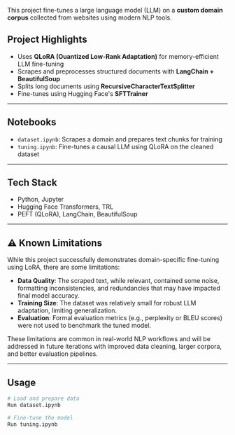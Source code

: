 This project fine-tunes a large language model (LLM) on a **custom domain corpus** collected from websites using modern NLP tools.

## Project Highlights
- Uses **QLoRA (Ouantized Low-Rank Adaptation)** for memory-efficient LLM fine-tuning
- Scrapes and preprocesses structured documents with **LangChain + BeautifulSoup**
- Splits long documents using **RecursiveCharacterTextSplitter**
- Fine-tunes using Hugging Face's **SFTTrainer**

---

## Notebooks
- `dataset.ipynb`: Scrapes a domain and prepares text chunks for training
- `tuning.ipynb`: Fine-tunes a causal LLM using QLoRA on the cleaned dataset

---

## Tech Stack
- Python, Jupyter
- Hugging Face Transformers, TRL
- PEFT (QLoRA), LangChain, BeautifulSoup

---

## ⚠️ Known Limitations

While this project successfully demonstrates domain-specific fine-tuning using LoRA, there are some limitations:

- **Data Quality**: The scraped text, while relevant, contained some noise, formatting inconsistencies, and redundancies that may have impacted final model accuracy.
- **Training Size**: The dataset was relatively small for robust LLM adaptation, limiting generalization.
- **Evaluation**: Formal evaluation metrics (e.g., perplexity or BLEU scores) were not used to benchmark the tuned model.

These limitations are common in real-world NLP workflows and will be addressed in future iterations with improved data cleaning, larger corpora, and better evaluation pipelines.

---

## Usage

```bash
# Load and prepare data
Run dataset.ipynb

# Fine-tune the model
Run tuning.ipynb
